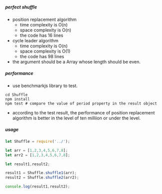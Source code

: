 ##### perfect shuffle
- position replacement algorithm
    - time complexity is O(n)
    - space complexity is O(n)
    - the code has 16 lines
- cycle leader algorithm
    - time complexity is O(n)
    - space complexity is O(1)
    - the code has 98 lines
- the argument should be a Array whose length should be even.

##### performance
- use benchmarkjs library to test.
```shell
cd Shuffle
npm install
npm test # compare the value of period property in the result object
```
- according to the test result, the performance of position replacement algorithm is better in the level of ten milliion or under the level.

##### usage

```javascript
let Shuffle = require('../');

let arr = [1,2,3,4,5,6,7,8];
let arr2 = [1,2,3,4,5,6,7,8];

let result1,result2;

result1 = Shuffle.shuffle1(arr);
result2 = Shuffle.shuffle2(arr2);

console.log(result1,result2);
```


